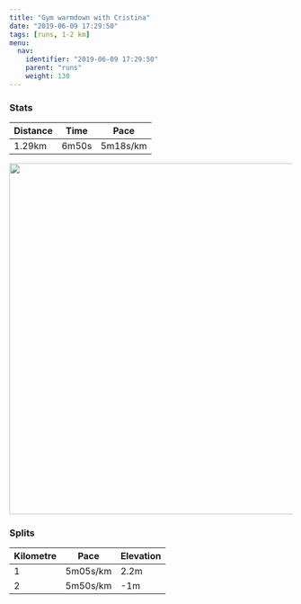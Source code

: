 ```yaml
---
title: "Gym warmdown with Cristina"
date: "2019-06-09 17:29:50"
tags: [runs, 1-2 km]
menu:
  nav:
    identifier: "2019-06-09 17:29:50"
    parent: "runs"
    weight: 130
---
```


### Stats

| Distance | Time | Pace |
|----------|------|------|
|1.29km|6m50s|5m18s/km|

<img src='https://maps.googleapis.com/maps/api/staticmap?maptype=terrain&path=enc:mvkeIh}wLNPdDcGTFJJZFJCPHl@@JAZ@b@YTBPLVKR^^\LBVCLG@IC@_@ZQVO^EZC^@fAVt@PdAN`@^vATj@ZdAB|@ALQJIZIh@C`@d@\v@O`@W\o@NORCR~@NRVHXCJOF_@Xk@RET@LX^vAJTD^^pANTJ^LfBT~@&key=AIzaSyBPVQ_iynBzLujdhfLzy8Z-5zczbktE55k&size=800x800&scale=2&markers=color:yellow|label:S|53.47703,-2.25765&markers=color:green|label:F|53.47145,-2.26253' width='625' />

### Splits

| Kilometre | Pace | Elevation |
|------|------|-----------|
|1|5m05s/km|2.2m|
|2|5m50s/km|-1m|
